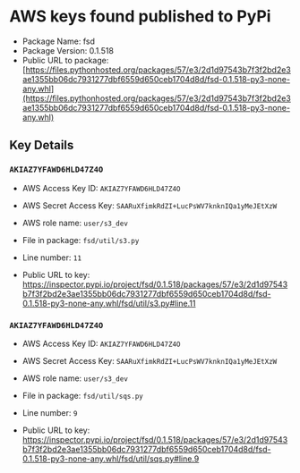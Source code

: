 # AWS keys found published to PyPi

* Package Name: fsd
* Package Version: 0.1.518
* Public URL to package: [https://files.pythonhosted.org/packages/57/e3/2d1d97543b7f3f2bd2e3ae1355bb06dc7931277dbf6559d650ceb1704d8d/fsd-0.1.518-py3-none-any.whl](https://files.pythonhosted.org/packages/57/e3/2d1d97543b7f3f2bd2e3ae1355bb06dc7931277dbf6559d650ceb1704d8d/fsd-0.1.518-py3-none-any.whl)

## Key Details

### `AKIAZ7YFAWD6HLD47Z4O`

* AWS Access Key ID: `AKIAZ7YFAWD6HLD47Z4O`
* AWS Secret Access Key: `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` 
* AWS role name: `user/s3_dev`
* File in package: `fsd/util/s3.py`
* Line number: `11`

* Public URL to key: https://inspector.pypi.io/project/fsd/0.1.518/packages/57/e3/2d1d97543b7f3f2bd2e3ae1355bb06dc7931277dbf6559d650ceb1704d8d/fsd-0.1.518-py3-none-any.whl/fsd/util/s3.py#line.11



### `AKIAZ7YFAWD6HLD47Z4O`

* AWS Access Key ID: `AKIAZ7YFAWD6HLD47Z4O`
* AWS Secret Access Key: `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` 
* AWS role name: `user/s3_dev`
* File in package: `fsd/util/sqs.py`
* Line number: `9`

* Public URL to key: https://inspector.pypi.io/project/fsd/0.1.518/packages/57/e3/2d1d97543b7f3f2bd2e3ae1355bb06dc7931277dbf6559d650ceb1704d8d/fsd-0.1.518-py3-none-any.whl/fsd/util/sqs.py#line.9


